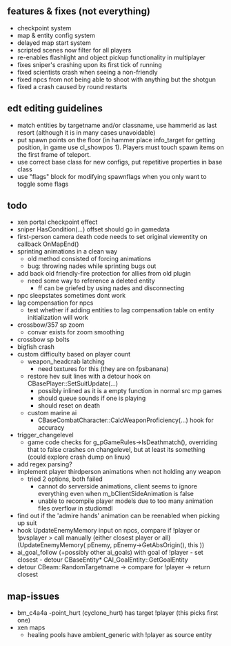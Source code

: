 ## features & fixes (not everything)
- checkpoint system
- map & entity config system
- delayed map start system
- scripted scenes now filter for all players
- re-enables flashlight and object pickup functionality in multiplayer
- fixes sniper's crashing upon its first tick of running
- fixed scientists crash when seeing a non-friendly
- fixed npcs from not being able to shoot with anything but the shotgun
- fixed a crash caused by round restarts

## edt editing guidelines
- match entities by targetname and/or classname, use hammerid as last resort (although it is in many cases unavoidable)
- put spawn points on the floor (in hammer place info_target for getting position, in game use cl_showpos 1). Players must touch spawn items on the first frame of teleport.
- use correct base class for new configs, put repetitive properties in base class
- use "flags" block for modifying spawnflags when you only want to toggle some flags

## todo
- xen portal checkpoint effect
- sniper HasCondition(...) offset should go in gamedata
- first-person camera death code needs to set original viewentity on callback OnMapEnd()
- sprinting animations in a clean way
	- old method consisted of forcing animations
	- bug: throwing nades while sprinting bugs out
- add back old friendly-fire protection for allies from old plugin
	- need some way to reference a deleted entity
		- ff can be griefed by using nades and disconnecting
- npc sleepstates sometimes dont work
- lag compensation for npcs
	- test whether if adding entities to lag compensation table on entity initialization will work
- crossbow/357 sp zoom
	- convar exists for zoom smoothing
- crossbow sp bolts
- bigfish crash
- custom difficulty based on player count
	- weapon_headcrab latching
		- need textures for this (they are on fpsbanana)
	- restore hev suit lines with a detour hook on CBasePlayer::SetSuitUpdate(...)
		- possibly inlined as it is a empty function in normal src mp games
		- should queue sounds if one is playing
		- should reset on death
	- custom marine ai
		- CBaseCombatCharacter::CalcWeaponProficiency(...) hook for accuracy
- trigger_changelevel
	- game code checks for g_pGameRules->IsDeathmatch(), overriding that to false crashes on changelevel, but at least its something (could explore crash dump on linux)
- add regex parsing?
- implement player thirdperson animations when not holding any weapon
	- tried 2 options, both failed
		- cannot do serverside animations, client seems to ignore everything even when m_bClientSideAnimation is false
		- unable to recompile player models due to too many animation files overflow in studiomdl
- find out if the 'admire hands' animation can be reenabled when picking up suit
- hook UpdateEnemyMemory input on npcs, compare if !player or !pvsplayer > call manually (either closest player or all) (UpdateEnemyMemory( pEnemy, pEnemy->GetAbsOrigin(), this ))
- ai_goal_follow (+possibly other ai_goals) with goal of !player - set closest - detour CBaseEntity* CAI_GoalEntity::GetGoalEntity
- detour CBeam::RandomTargetname -> compare for !player -> return closest

## map-issues
- bm_c4a4a
	-point_hurt (cyclone_hurt) has target !player (this picks first one)
- xen maps
	- healing pools have ambient_generic with !player as source entity